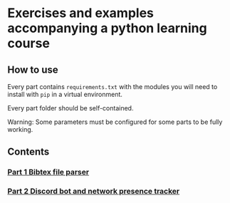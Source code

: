 Exercises and examples accompanying a python learning course
===

How to use
---

Every part contains `requirements.txt` with the modules you will need to install
with `pip` in a virtual environment.

Every part folder should be self-contained.

Warning: Some parameters must be configured for some parts to be fully working.

Contents
---

### [Part 1 Bibtex file parser](part%201)

### [Part 2 Discord bot and network presence tracker](part%202)

